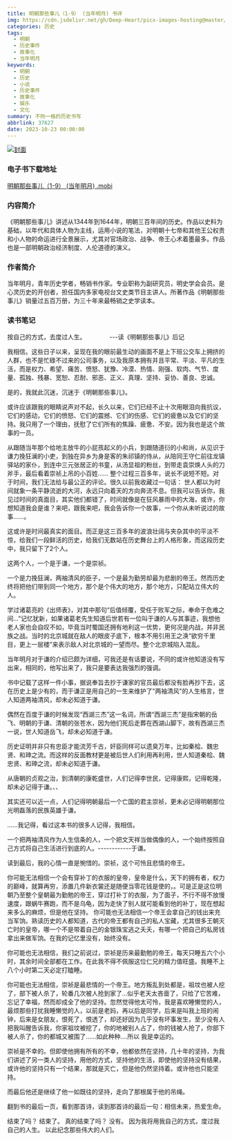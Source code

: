 ```yaml
---
title: 明朝那些事儿（1-9） (当年明月) 书评
img: https://cdn.jsdelivr.net/gh/Deep-Heart/picx-images-hosting@master/boomments/明朝那些事儿（1-9）.gd0tcz7j19.webp
categories: 历史
tags:
  - 明朝
  - 历史事件
  - 故事化
  - 当年明月
keywords:
  - 明朝
  - 历史
  - 小说
  - 历史事件
  - 故事化
  - 娱乐
  - 文化
summary: 不拘一格的历史书写
abbrlink: 37627
date: 2023-10-23 00:00:00
---
```


[![封面](https:///jsd.cdn.zzko.cn/gh/Deep-Heart/picx-images-hosting@master/boomments/明朝那些事儿（1-9）.gd0tcz7j19.webp)]()
### 电子书下载地址
[明朝那些事儿（1-9） (当年明月) .mobi](https://url57.ctfile.com/f/23765157-960584463-1091b1?p=9554)

### 内容简介
《明朝那些事儿》讲述从1344年到1644年，明朝三百年间的历史。作品以史料为基础，以年代和具体人物为主线，运用小说的笔法，对明朝十七帝和其他王公权贵和小人物的命运进行全景展示，尤其对官场政治、战争、帝王心术着墨最多。作品也是一部明朝政治经济制度、人伦道德的演义。

### 作者简介
当年明月，青年历史学者，畅销书作家。专业职称为副研究员，明史学会会员。是心灵历史的开创者，担任国内多家电视台文史类节目主讲人。所著作品《明朝那些事儿》销量过五百万册，为三十年来最畅销之史学读本。

### 读书笔记
按自己的方式，去度过人生。
             ---读《明朝那些事儿》后记

我相信。这些日子以来，呈现在我的眼前最生动的画面不是上下班公交车上拥挤的人群，也不是忙碌不过来的公司事务，以及我原本拥有并且平常、平淡、平凡的生活，而是权力、希望、痛苦、愤怒、犹豫、冷漠、热情、刚强、软肉、气节、度量、孤独、残暴、宽恕、忍耐、邪恶、正义、真理、坚持、妥协、善良、忠诚。

是的，我就此沉迷，沉迷于《明朝那些事儿》。

或许应该跟我的眼睛说声对不起，长久以来，它们已经不止十次用眼泪向我抗议，它们的感动，它们的愤怒、它们的震撼、它们的伤感、它们的疲惫以及它们的坚持。我只用了一个理由，抚慰了它们所有的焦躁、疲惫、不安。因为我也是这个故事的一员。

从跟随当年那个给地主放牛的小屁孩起义的小兵，到跟随道衍的小和尚，从见识于谦力挽狂澜的小吏，到独在异乡为身是客的朱祁镇的侍从，从陪同王守仁前往龙镇驿站的家仆，到连中三元张居正的书童，从汤显祖的粉丝，到带走袁崇焕人头的刀斧手，最后看着崇祯上吊的小百姓......
整个过程三百多年，说长不说短不短。对于时间，我们无法给与最公正的评论。很久以前我收藏过一句话：
世人都以为时间就象一条平静流逝的大河，永远只向着天的方向奔流不息。但我可以告诉你，我见过时间的真面目，其实他们都错了，时间就像是在狂风暴雨中的大海，或许，你想知道我会是谁？来吧，跟我来吧，我会告诉你一个故事，一个你从未听说过的故事……。

这或许是时间最真实的面目。而正是这三百多年的波浪壮阔与夹杂其中的平淡不惊，给我们一段鲜活的历史，给我们无数站在历史舞台上的人格形象，而这段历史中，我只留下了2个人。

这两个人，一个是于谦，一个是崇祯。

一个是力挽狂澜，两袖清风的臣子，一个是最为勤劳却最为悲剧的帝王。然而历史终将把他们带到同一个地方，那个是个伟大的地方，那个地方，只配站立伟大的人。

学过诸葛亮的《出师表》，对其中那句“后值倾覆，受任于败军之际，奉命于危难之间...”记忆犹新，如果诸葛老先生知道后世若有一位叫于谦的人与其事迹，我想他老人家也会自叹不如，毕竟当时蜀国还拥有地利这一优势，更何况是内战，并非民族之战。当时的北京城就在敌人的眼皮子底下，根本不用引用王之涣“欲穷千里目，更上一层楼”来表示敌人对北京城的一望而尽。整个北京城陷入混乱。

当年明月对于谦的介绍已颇为详细，可我还是有话要说，不同的或许他知道没有写出来，相同的，他写出来了，我只是要表达我强烈的强调。

书中记载了这样一件小事，据说奉旨去抄于谦家的官员最后都没有脸再抄下去，这在历史上是少有的，而于谦正是用自己的一生来维护了"两袖清风"的人生格言，世人知道两袖清风，却未必知道于谦。

偶然在百度于谦的时候发现“西湖三杰”这一名词，所谓“西湖三杰”是指宋朝的岳飞、明朝的于谦、清朝的张苍水，因为他们死后走葬在西湖山脚下，故有西湖三杰一说，世人知道岳飞，却未必知道于谦。

历史证明并非只有忠臣才能流芳千古，奸臣同样可以遗臭万年，比如秦桧、魏忠贤、和珅之流。而这样的反面教材更是被后世人们利用再利用，世人知道秦桧、魏忠贤、和珅之流，却未必知道于谦。

从唐朝的贞观之治，到清朝的康乾盛世，人们记得李世民，记得康熙，记得乾隆，却未必记得于谦。、、

其实还可以近一点，人们记得明朝最后一个亡国的君主崇祯，更未必记得明朝那位光明磊落的民族英雄于谦。

......我记得，看过这本书的很多人记得，我相信。

一个把两袖清风作为人生信条的人，一个把文天祥当做偶像的人，一个始终按照自己方式将自己生活进行到底的人。------------于谦。

读到最后，我的心情一直是惋惜的。崇祯，这个可怜且悲情的帝王。

你可能无法相信一个会有穿补丁的衣服的皇帝，皇帝是什么，天下的拥有者，权力的巅峰，就算再穷，添置几件新衣裳还是随便当零花钱是使的，。可是正是这位明朝乃至整个皇朝最为勤勉的帝王，穿过打补丁的衣服，为了面子，不行不得不放慢速度，跟蜗牛赛跑，而不是乌龟，因为走快了别人就可能看到他的补丁，现在想起来多么的麻烦，但是他在坚持。
你可能也无法相信一个帝王会拿自己的钱出来充当军饷。熟读历史的人都知道，古代的帝王都有自己的私人宝藏，尤其很多王朝灭亡时的皇帝，哪一个不是带着自己的金银珠宝逃之夭夭，有哪一个把自己的私房钱拿出来做军饷。在我的记忆里没有，始终没有。

你可能也无法相信，我们之前说过，崇祯是历来最勤勉的帝王，每天只睡五六个小时，其余时间全部都在工作。在此我不得不佩服这位仁兄的精力值旺盛。我睡不上八个小时第二天必定打瞌睡。

你可能也无法相信，崇祯是最悲情的一个帝王。地方叛乱到处都是，祖坟也被人挖了，部下被人杀了，轮番几次被人抢到家了...似乎老天太吝啬了，只给了它苦难，忘记了幸福，然而却成全了他的坚持。忽然觉得他太可怜，我是喜欢睡懒觉的人，最烦那些打扰我睡懒觉的人，以前是老妈，再以后是同学，后来是叫我上班的闹钟，后来是女朋友，恨死了，恨透了，却还好因为几乎没有坏事发生，至少没有人把我叫醒告诉我，你家祖坟被挖了，你的地被别人占了，你的钱被人抢了，你部下被人杀了，你的都城又被围了......如此种种....所以 我是幸运的。

崇祯是不幸的。但即使他拥有所有的不幸，他都依然在坚持，几十年的坚持，为我们讲述了另一类人的坚持，用他的方式，坚持他的生活，即使他的坚持没有结果，或许他的坚持只有一个结果，那就是灭亡，但是他仍然坚持着。或许他也只能坚持。

而最后他还是继续了他一如既往的坚持，走向了那根属于他的吊绳。

翻到书的最后一页，看到那首诗，读到那首诗的最后一句：相信未来，热爱生命。

结束了吗？
结束了。
真的结束了吗？
没有。
因为我将用我自己的方式，度过我自己的人生。
以此纪念那些伟大的人们。
